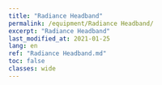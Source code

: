 ```yaml
---
title: "Radiance Headband"
permalink: /equipment/Radiance Headband/
excerpt: "Radiance Headband"
last_modified_at: 2021-01-25
lang: en
ref: "Radiance Headband.md"
toc: false
classes: wide
---
```


